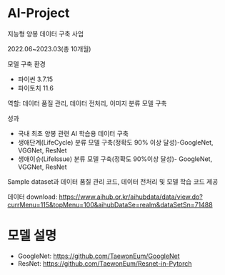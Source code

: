 # AI-Project

지능형 양봉 데이터 구축 사업

2022.06~2023.03(총 10개월)

모델 구축 환경

- 파이썬 3.7.15
- 파이토치 11.6


역할: 데이터 품질 관리, 데이터 전처리, 이미지 분류 모델 구축

성과

- 국내 최초 양봉 관련 AI 학습용 데이터 구축
- 생애단계(LifeCycle) 분류 모델 구축(정확도 90% 이상 달성)-GoogleNet, VGGNet, ResNet
- 생애이슈(LifeIssue) 분류 모델 구축(정확도 90%이상 달성)- GoogleNet, VGGNet, ResNet

Sample dataset과 데이터 품질 관리 코드, 데이터 전처리 및 모델 학습 코드 제공

데이터 download: https://www.aihub.or.kr/aihubdata/data/view.do?currMenu=115&topMenu=100&aihubDataSe=realm&dataSetSn=71488

# 모델 설명

- GoogleNet: https://github.com/TaewonEum/GoogleNet
- ResNet: https://github.com/TaewonEum/Resnet-in-Pytorch
